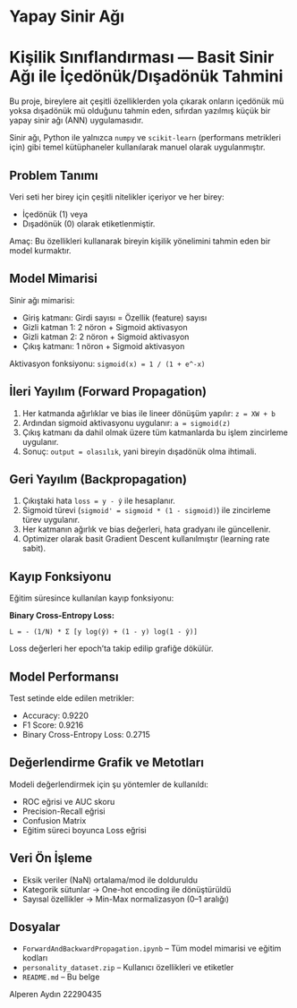 # Yapay Sinir Ağı

# Kişilik Sınıflandırması — Basit Sinir Ağı ile İçedönük/Dışadönük Tahmini

Bu proje, bireylere ait çeşitli özelliklerden yola çıkarak onların içedönük mü yoksa dışadönük mü olduğunu tahmin eden, sıfırdan yazılmış küçük bir yapay sinir ağı (ANN) uygulamasıdır.

Sinir ağı, Python ile yalnızca `numpy` ve `scikit-learn` (performans metrikleri için) gibi temel kütüphaneler kullanılarak manuel olarak uygulanmıştır.

## Problem Tanımı

Veri seti her birey için çeşitli nitelikler içeriyor ve her birey:

* İçedönük (1) veya
* Dışadönük (0) olarak etiketlenmiştir.

Amaç: Bu özellikleri kullanarak bireyin kişilik yönelimini tahmin eden bir model kurmaktır.

## Model Mimarisi

Sinir ağı mimarisi:

* Giriş katmanı: Girdi sayısı = Özellik (feature) sayısı
* Gizli katman 1: 2 nöron + Sigmoid aktivasyon
* Gizli katman 2: 2 nöron + Sigmoid aktivasyon
* Çıkış katmanı: 1 nöron + Sigmoid aktivasyon

Aktivasyon fonksiyonu: `sigmoid(x) = 1 / (1 + e^-x)`

## İleri Yayılım (Forward Propagation)

1. Her katmanda ağırlıklar ve bias ile lineer dönüşüm yapılır: `z = XW + b`
2. Ardından sigmoid aktivasyonu uygulanır: `a = sigmoid(z)`
3. Çıkış katmanı da dahil olmak üzere tüm katmanlarda bu işlem zincirleme uygulanır.
4. Sonuç: `output = olasılık`, yani bireyin dışadönük olma ihtimali.

## Geri Yayılım (Backpropagation)

1. Çıkıştaki hata `loss = y - ŷ` ile hesaplanır.
2. Sigmoid türevi (`sigmoid' = sigmoid * (1 - sigmoid)`) ile zincirleme türev uygulanır.
3. Her katmanın ağırlık ve bias değerleri, hata gradyanı ile güncellenir.
4. Optimizer olarak basit Gradient Descent kullanılmıştır (learning rate sabit).

## Kayıp Fonksiyonu

Eğitim süresince kullanılan kayıp fonksiyonu:

**Binary Cross-Entropy Loss:**

```
L = - (1/N) * Σ [y log(ŷ) + (1 - y) log(1 - ŷ)]
```

Loss değerleri her epoch’ta takip edilip grafiğe dökülür.

## Model Performansı

Test setinde elde edilen metrikler:

* Accuracy: 0.9220
* F1 Score: 0.9216
* Binary Cross-Entropy Loss: 0.2715

## Değerlendirme Grafik ve Metotları

Modeli değerlendirmek için şu yöntemler de kullanıldı:

* ROC eğrisi ve AUC skoru
* Precision-Recall eğrisi
* Confusion Matrix
* Eğitim süreci boyunca Loss eğrisi

## Veri Ön İşleme

* Eksik veriler (NaN) ortalama/mod ile dolduruldu
* Kategorik sütunlar → One-hot encoding ile dönüştürüldü
* Sayısal özellikler → Min-Max normalizasyon (0–1 aralığı)

## Dosyalar

* `ForwardAndBackwardPropagation.ipynb` – Tüm model mimarisi ve eğitim kodları
* `personality_dataset.zip` – Kullanıcı özellikleri ve etiketler
* `README.md` – Bu belge

Alperen Aydın 22290435
